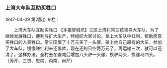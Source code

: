 ### 上湾大车队互助买牲口

1947-04-09
第2版()
专栏：

　　上湾大车队互助买牲口
    【本报黎城讯】三区上湾村常三孩领导大车队，为了继续发展牲口，便利与扩大生产，特组织大家讨论，拿上大车队中红利，帮助愿意买牲口的人买牲口。常三田借了十万元买了一头骡，架上他自己原有的大车，参加了大车队，慢慢赚红利来还借款，现在还的只空两万元了，再运输三次，就可以还清了。这样办法，全村去冬查减后增加八头驴一头骡，换驴两头，换骡马四头。（芳芹、三贤、恩崇、丙南、尚芹）
